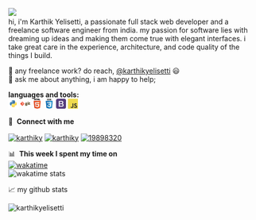 ![](https://visitor-badge.glitch.me/badge?page_id=karthikyelisetti)    
hi, i'm Karthik Yelisetti, a passionate full stack web developer and a freelance software engineer from india. my passion for software lies with dreaming up ideas and making them come true with elegant interfaces. i take great care in the experience, architecture, and code quality of the things I build.  

💼 any freelance work? do reach, [@karthikyelisetti](karthikyelisetti.dev@gmail.com) 😃  
💬 ask me about anything, i am happy to help;  

**languages and tools:**  
<code><img height="20" src="https://raw.githubusercontent.com/github/explore/80688e429a7d4ef2fca1e82350fe8e3517d3494d/topics/python/python.png"></code>
<code><img height="20" src="https://raw.githubusercontent.com/github/explore/80688e429a7d4ef2fca1e82350fe8e3517d3494d/topics/git/git.png"></code>
<code><img height="20" src="https://raw.githubusercontent.com/github/explore/80688e429a7d4ef2fca1e82350fe8e3517d3494d/topics/html/html.png"></code>
<code><img height="20" src="https://raw.githubusercontent.com/github/explore/80688e429a7d4ef2fca1e82350fe8e3517d3494d/topics/css/css.png"></code>
<code><img height="20" src="https://raw.githubusercontent.com/github/explore/80688e429a7d4ef2fca1e82350fe8e3517d3494d/topics/bootstrap/bootstrap.png"></code>
<code><img height="20" src="https://raw.githubusercontent.com/github/explore/80688e429a7d4ef2fca1e82350fe8e3517d3494d/topics/javascript/javascript.png"></code>
  
🔗 &nbsp;**Connect with me**  
<p align="left">
<a href="https://dev.to/karthikyelisetti" target="blank"><img align="center" src="https://cdn.jsdelivr.net/npm/simple-icons@3.0.1/icons/dev-dot-to.svg" alt="karthiky" height="30" width="40" /></a>
<!--<a href="https://twitter.com/gautamkrishnar" target="blank"><img align="center" src="https://raw.githubusercontent.com/rahuldkjain/github-profile-readme-generator/master/src/images/icons/Social/twitter.svg" alt="karthiky" height="30" width="40" /></a>-->
<a href="https://www.linkedin.com/in/karthikyelisetti" target="blank"><img align="center" src="https://raw.githubusercontent.com/rahuldkjain/github-profile-readme-generator/master/src/images/icons/Social/linked-in-alt.svg" alt="karthiky" height="30" width="40" /></a>
<a href="https://stackoverflow.com/users/19898320" target="blank"><img align="center" src="https://raw.githubusercontent.com/rahuldkjain/github-profile-readme-generator/master/src/images/icons/Social/stack-overflow.svg" alt="19898320" height="30" width="40" /></a>
<!--<a href="https://instagram.com/gautamkrishnar" target="blank"><img align="center" src="https://raw.githubusercontent.com/rahuldkjain/github-profile-readme-generator/master/src/images/icons/Social/instagram.svg" alt="karthiky" height="30" width="40" /></a>-->
    
📊 &nbsp;**This week I spent my time on**  
[![wakatime](https://wakatime.com/badge/github/karthikyelisetti/Programming.svg)](https://wakatime.com/badge/github/karthikyelisetti/Programming)  
![wakatime stats](https://github-readme-stats-taupe-two.vercel.app/api/wakatime?username=karthikyelisetti&hide_title=true&hide_border=true&langs_count=5&bg_color=00000000&text_color=777)
  
📈 my github stats  
<p align="left"> <img src="https://github-readme-stats.vercel.app/api?username=karthikyelisetti&show_icons=true&theme=gotham" alt="karthikyelisetti" />

